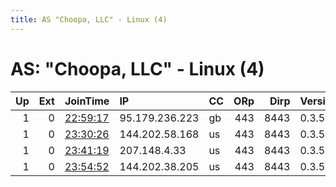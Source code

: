 ```yaml
---
title: AS "Choopa, LLC" - Linux (4)
---
```


# AS: "Choopa, LLC" - Linux (4)

|   Up |   Ext | JoinTime                                                                                            | IP             | CC   |   ORp |   Dirp | Version   | Contact   | Nickname   |   eFamMembers |
|-----:|------:|:----------------------------------------------------------------------------------------------------|:---------------|:-----|------:|-------:|:----------|:----------|:-----------|--------------:|
|    1 |     0 | [22:59:17](https://metrics.torproject.org/rs.html#details/DE83371E7511382176F3AAAA77058EEB03D1CA1D) | 95.179.236.223 | gb   |   443 |   8443 | 0.3.5.8   | None      | Unnamed    |             1 |
|    1 |     0 | [23:30:26](https://metrics.torproject.org/rs.html#details/85F92F1240C4757407D51D47BE93B943349C73B4) | 144.202.58.168 | us   |   443 |   8443 | 0.3.5.8   | None      | Unnamed    |             1 |
|    1 |     0 | [23:41:19](https://metrics.torproject.org/rs.html#details/33339FBBEF8E2F1DD5DC329C7692921A5805C02C) | 207.148.4.33   | us   |   443 |   8443 | 0.3.5.8   | None      | Unnamed    |             1 |
|    1 |     0 | [23:54:52](https://metrics.torproject.org/rs.html#details/18FD93A26DA8306CD2EE84F85C899CD7672855E0) | 144.202.38.205 | us   |   443 |   8443 | 0.3.5.8   | None      | Unnamed    |             1 |
